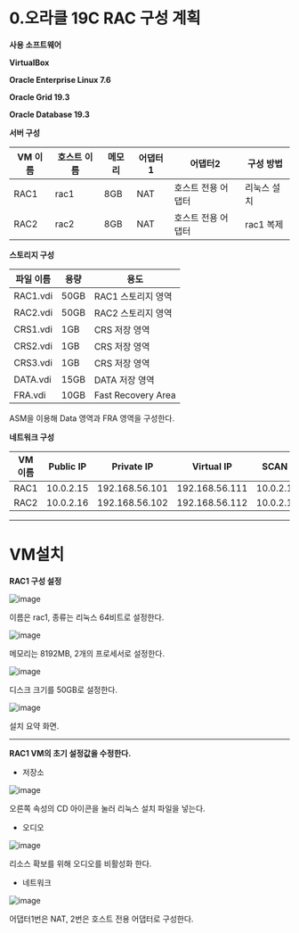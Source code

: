 # **0.오라클 19C RAC 구성 계획**

**사용 소프트웨어**

**VirtualBox**

**Oracle Enterprise Linux 7.6**

**Oracle Grid 19.3**

**Oracle Database 19.3**

**서버 구성**

| VM 이름 | 호스트 이름 | 메모리 | 어댑터1 | 어댑터2 | 구성 방법 |
| --- | --- | --- | --- | --- | --- |
| RAC1 | rac1 | 8GB | NAT | 호스트 전용 어댑터 | 리눅스 설치 |
| RAC2 | rac2 | 8GB | NAT | 호스트 전용 어댑터 | rac1 복제 |

**스토리지 구성**

| 파일 이름 | 용량 | 용도 |
| --- | --- | --- |
| RAC1.vdi | 50GB | RAC1 스토리지 영역 |
| RAC2.vdi | 50GB | RAC2 스토리지 영역 |
| CRS1.vdi | 1GB | CRS 저장 영역 |
| CRS2.vdi | 1GB | CRS 저장 영역 |
| CRS3.vdi | 1GB | CRS 저장 영역 |
| DATA.vdi | 15GB | DATA 저장 영역 |
| FRA.vdi | 10GB | Fast Recovery Area |

ASM을 이용해 Data 영역과 FRA 영역을 구성한다.


**네트워크 구성**

| VM 이름 | Public IP | Private IP | Virtual IP | SCAN IP | Netmask | Gateway | DNS Server |
| --- | --- | --- | --- | --- | --- | --- | --- |
| RAC1 | 10.0.2.15 | 192.168.56.101 | 192.168.56.111 | 10.0.2.120 | 255.255.255.0 | 10.0.2.2 | 127.0.0.1 |
| RAC2 | 10.0.2.16 | 192.168.56.102 | 192.168.56.112 | 10.0.2.120 | 255.255.255.0 | 10.0.2.2 | 127.0.0.1 |

---
# **VM설치**

**RAC1 구성 설정**

![image](https://github.com/oraclejyp/19c_rac_inst/assets/133745372/1db07607-de7d-473d-a574-41f2b08e4d85)

이름은 rac1, 종류는 리눅스 64비트로 설정한다.

![image](https://github.com/oraclejyp/19c_rac_inst/assets/133745372/1c1bd4c6-5246-413f-8eb5-4747cc956f52)

메모리는 8192MB, 2개의 프로세서로 설정한다.

![image](https://github.com/oraclejyp/19c_rac_inst/assets/133745372/34c6c31b-f0c9-44cb-a723-4cd9f01a7c71)

디스크 크기를 50GB로 설정한다.

![image](https://github.com/oraclejyp/19c_rac_inst/assets/133745372/6cd4df9c-b77a-4115-b9e9-c16713f470cd)

설치 요약 화면.

---
**RAC1 VM의 초기 설정값을 수정한다.**

- 저장소

![image](https://github.com/oraclejyp/19c_rac_inst/assets/133745372/49aa4ef8-f5dd-49a7-8170-83a9f6c01d47)

오른쪽 속성의 CD 아이콘을 눌러 리눅스 설치 파일을 넣는다.

- 오디오

![image](https://github.com/oraclejyp/19c_rac_inst/assets/133745372/e926f99e-fd5e-4e3e-8eee-773c9830bc6b)

리소스 확보를 위해 오디오를 비활성화 한다.

- 네트워크

![image](https://github.com/oraclejyp/19c_rac_inst/assets/133745372/fd5cf13a-3111-43ec-8f91-cf83495df51a)


어댑터1번은 NAT, 2번은 호스트 전용 어댑터로 구성한다.
